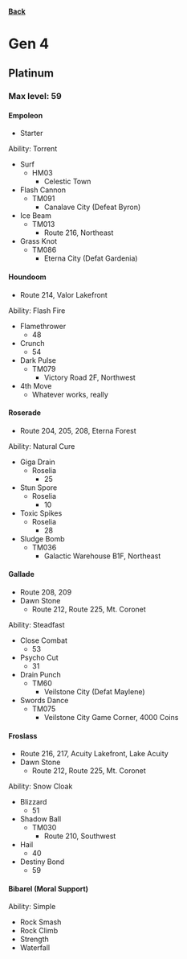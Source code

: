 #### [Back](../home.md)

# Gen 4

## Platinum

### Max level: 59

#### Empoleon
- Starter

Ability: Torrent
- Surf 
    - HM03 
      - Celestic Town
- Flash Cannon  
    - TM091 
      - Canalave City (Defeat Byron)
- Ice Beam  
    - TM013 
      - Route 216, Northeast
- Grass Knot  
    - TM086 
      - Eterna City (Defat Gardenia)

#### Houndoom
- Route 214, Valor Lakefront

Ability: Flash Fire  
- Flamethrower
    - 48
- Crunch  
    - 54
- Dark Pulse  
    - TM079 
      - Victory Road 2F, Northwest
- 4th Move
    - Whatever works, really

#### Roserade  
- Route 204, 205, 208, Eterna Forest

Ability: Natural Cure  
- Giga Drain
    - Roselia
        - 25
- Stun Spore  
    - Roselia
        - 10
- Toxic Spikes  
    - Roselia
        - 28
- Sludge Bomb
    - TM036 
      - Galactic Warehouse B1F, Northeast

#### Gallade  
- Route 208, 209
- Dawn Stone
    - Route 212, Route 225, Mt. Coronet

Ability: Steadfast
- Close Combat  
    - 53
- Psycho Cut  
    - 31
- Drain Punch  
    - TM60 
      - Veilstone City (Defat Maylene)
- Swords Dance  
    - TM075 
      - Veilstone City Game Corner, 4000 Coins

#### Froslass  
- Route 216, 217, Acuity Lakefront, Lake Acuity
- Dawn Stone
    - Route 212, Route 225, Mt. Coronet
    
Ability: Snow Cloak  
- Blizzard  
    - 51
- Shadow Ball  
    - TM030 
      - Route 210, Southwest
- Hail 
    - 40
- Destiny Bond  
    - 59

#### Bibarel (Moral Support)  
Ability: Simple  
- Rock Smash  
- Rock Climb  
- Strength  
- Waterfall  
